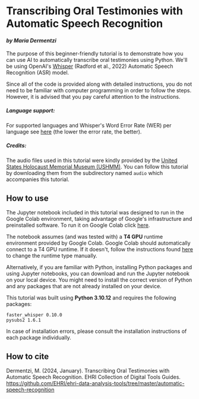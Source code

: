 # Transcribing Oral Testimonies with Automatic Speech Recognition
#### *by Maria Dermentzi*

The purpose of this beginner-friendly tutorial is to demonstrate how you can use AI to automatically transcribe oral testimonies using Python. 
We'll be using OpenAI's [Whisper](https://openai.com/research/whisper) (Radford et al., 2022) Automatic Speech Recognition (ASR) model. 

Since all of the code is provided along with detailed instructions, you do not need to be familiar with computer programming in order to follow the steps. However, it is advised that you pay careful attention to the instructions.

##### Language support:
For supported languages and Whisper's Word Error Rate (WER) per language see [here](https://github.com/openai/whisper/blob/main/language-breakdown.svg) (the lower the error rate, the better).

##### Credits:
The audio files used in this tutorial were kindly provided by the [United States Holocaust Memorial Museum (USHMM)](https://www.ushmm.org/). You can follow this tutorial by downloading them from the subdirectory named `audio` which accompanies this tutorial.

## How to use
The Jupyter notebook included in this tutorial was designed to run in the Google Colab environment, taking advantage of Google's infrastructure and preinstalled software. 
To run it on Google Colab click [here](https://github.com/EHRI/ehri-data-analysis-tools/blob/master/automatic-speech-recognition/Oral_Testimonies_ASR_Tool_Guide.ipynb).

The notebook assumes (and was tested with) a **T4 GPU** runtime environment provided by Google Colab. Google Colab should automatically connect to a T4 GPU runtime. 
If it doesn't, follow the instructions found [here](https://www.geeksforgeeks.org/how-to-use-gpu-in-google-colab/) to change the runtime type manually.

Alternatively, if you are familiar with Python, installing Python packages and using Jupyter notebooks, you can download and run the Jupyter notebook on your local device.
You might need to install the correct version of Python and any packages that are not already installed on your device. 

This tutorial was built using **Python 3.10.12** and requires the following packages:


`faster_whisper 0.10.0`  
`pysubs2 1.6.1`

In case of installation errors, please consult the installation instructions of each package individually.

## How to cite
Dermentzi, M. (2024, January). Transcribing Oral Testimonies with Automatic Speech Recognition. EHRI Collection of Digital Tools Guides. https://github.com/EHRI/ehri-data-analysis-tools/tree/master/automatic-speech-recognition
